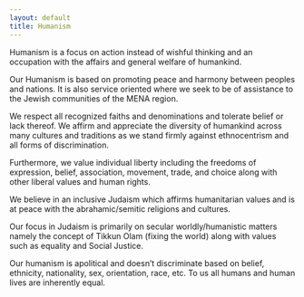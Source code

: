 ```yaml
---
layout: default
title: Humanism
---
```

Humanism is a focus on action instead of wishful thinking and an occupation with the affairs and general welfare of humankind.

Our Humanism is based on promoting peace and harmony between peoples and nations. It is also service oriented where we seek to be of assistance to the Jewish communities of the MENA region.

We respect all recognized faiths and denominations and tolerate belief or lack thereof. We affirm and appreciate the diversity of humankind across many cultures and traditions as we stand firmly against ethnocentrism and all forms of discrimination.

Furthermore, we value individual liberty including the freedoms of expression, belief, association, movement, trade, and choice along with other liberal values and human rights.

We believe in an inclusive Judaism which affirms humanitarian values and is at peace with the abrahamic/semitic religions and cultures. 

Our focus in Judaism is primarily on secular worldly/humanistic matters namely the concept of Tikkun Olam (fixing the world) along with values such as equality and Social Justice.

Our humanism is apolitical and doesn’t discriminate based on belief, ethnicity, nationality, sex, orientation, race, etc. To us all humans and human lives are inherently equal. 